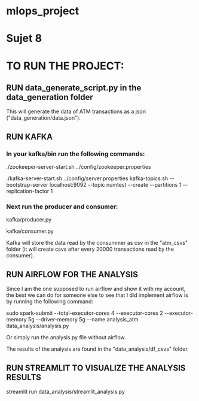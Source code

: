 # mlops_project
# Sujet 8

# TO RUN THE PROJECT:

## RUN data_generate_script.py in the data_generation folder
This will generate the data of ATM transactions as a json ("data_generation/data.json").

## RUN KAFKA
### In your kafka/bin run the following commands:

./zookeeper-server-start.sh ../config/zookeeper.properties

./kafka-server-start.sh ../config/server.properties
kafka-topics.sh --bootstrap-server localhost:9092 --topic numtest --create --partitions 1 --replication-factor 1

### Next run the producer and consumer:

kafka/producer.py

kafka/consumer.py

Kafka will store the data read by the consummer as csv in the "atm_csvs" folder (it will create csvs after every 20000 transactions read by the consumer).
  
## RUN AIRFLOW FOR THE ANALYSIS
Since I am the one supposed to run airflow and show it with my account, the best we can do for someone else to see that I did implement airflow is by running the following command:


sudo spark-submit --total-executor-cores 4 --executor-cores 2 --executor-memory 5g --driver-memory 5g --name analysis_atm data_analysis/analysis.py

Or simply run the analysis.py file without airflow.

The results of the analysis are found in the "data_analysis/df_csvs" folder.

## RUN STREAMLIT TO VISUALIZE THE ANALYSIS RESULTS
streamlit run data_analysis/streamlit_analysis.py
